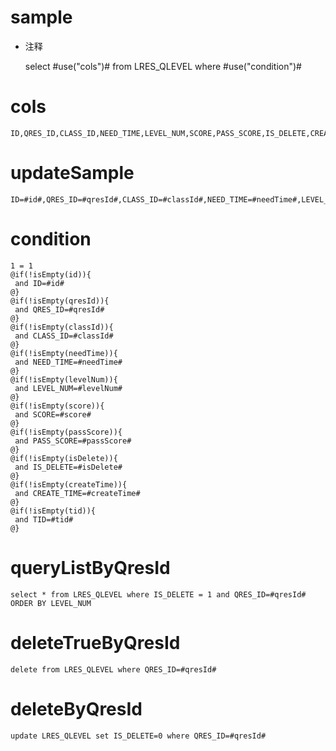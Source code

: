 sample
===
* 注释

	select #use("cols")# from LRES_QLEVEL  where  #use("condition")#

cols
===
	ID,QRES_ID,CLASS_ID,NEED_TIME,LEVEL_NUM,SCORE,PASS_SCORE,IS_DELETE,CREATE_TIME,TID

updateSample
===
	
	ID=#id#,QRES_ID=#qresId#,CLASS_ID=#classId#,NEED_TIME=#needTime#,LEVEL_NUM=#levelNum#,SCORE=#score#,PASS_SCORE=#passScore#,IS_DELETE=#isDelete#,CREATE_TIME=#createTime#,TID=#tid#

condition
===

	1 = 1  
	@if(!isEmpty(id)){
	 and ID=#id#
	@}
	@if(!isEmpty(qresId)){
	 and QRES_ID=#qresId#
	@}
	@if(!isEmpty(classId)){
	 and CLASS_ID=#classId#
	@}
	@if(!isEmpty(needTime)){
	 and NEED_TIME=#needTime#
	@}
	@if(!isEmpty(levelNum)){
	 and LEVEL_NUM=#levelNum#
	@}
	@if(!isEmpty(score)){
	 and SCORE=#score#
	@}
	@if(!isEmpty(passScore)){
	 and PASS_SCORE=#passScore#
	@}
	@if(!isEmpty(isDelete)){
	 and IS_DELETE=#isDelete#
	@}
	@if(!isEmpty(createTime)){
	 and CREATE_TIME=#createTime#
	@}
	@if(!isEmpty(tid)){
	 and TID=#tid#
	@}
	
queryListByQresId
===
	select * from LRES_QLEVEL where IS_DELETE = 1 and QRES_ID=#qresId# ORDER BY LEVEL_NUM
	
deleteTrueByQresId
===
	delete from LRES_QLEVEL where QRES_ID=#qresId#	
	
deleteByQresId
===
	update LRES_QLEVEL set IS_DELETE=0 where QRES_ID=#qresId#		